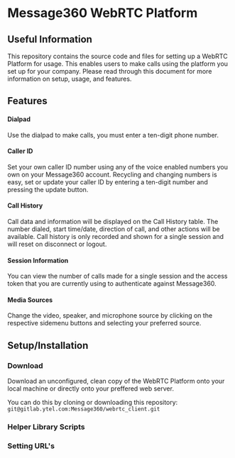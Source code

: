 <h1>Message360 WebRTC Platform</h1>
<h2>Useful Information</h2>
<p>This repository contains the source code and files for setting up a WebRTC Platform for usage. This enables users to make calls using the platform you set up for your company. Please read through this document for more information on setup, usage, and features.</p>

<h2>Features</h2>

<h4>Dialpad</h4>
<p>Use the dialpad to make calls, you must enter a ten-digit phone number.</p>

<h4>Caller ID</h4>
<p>Set your own caller ID number using any of the voice enabled numbers you own on your Message360 account. Recycling and changing numbers is easy, set or update your caller ID by entering a ten-digit number and pressing the update button.</p>

<h4>Call History</h4>
<p>Call data and information will be displayed on the Call History table. The number dialed, start time/date, direction of call, and other actions will be available. Call history is only recorded and shown for a single session and will reset on disconnect or logout.</p>

<h4>Session Information</h4>
<p>You can view the number of calls made for a single session and the access token that you are currently using to authenticate against Message360.</p>

<h4>Media Sources</h4>
<p>Change the video, speaker, and microphone source by clicking on the respective sidemenu buttons and selecting your preferred source.</p>

<h2>Setup/Installation</h2>
<h3>Download</h3>
<p>Download an unconfigured, clean copy of the WebRTC Platform onto your local machine or directly onto your preffered web server.</p>
<p>You can do this by cloning or downloading this repository: <code>git@gitlab.ytel.com:Message360/webrtc_client.git</code></p>

<h3>Helper Library Scripts</h3>


<h3>Setting URL's</h3>


